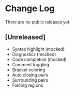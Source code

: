 # Change Log

There are no public releases yet.

## [Unreleased]

-   Syntax highlight (mocked)
-   Diagnostics (mocked)
-   Code completion (mocked)
-   Comment toggling
-   Bracket coloring
-   Auto closing pairs
-   Surrounding pairs
-   Folding regions
